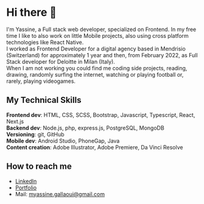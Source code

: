 # Hi there 👋

I'm Yassine, a Full stack web developer, specialized on Frontend. In my free time I like to also work on little Mobile projects, also using cross platform technologies like React Native.  
I worked as Frontend Developer for a digital agency based in Mendrisio (Switzerland) for approximately 1 year and then, from February 2022, as Full Stack developer for Deloitte in Milan (Italy).  
When I am not working you could find me coding side projects, reading, drawing, randomly surfing the internet, watching or playing football or, rarely, playing videogames.  


## My Technical Skills

**Frontend dev**: HTML, CSS, SCSS, Bootstrap, Javascript, Typescript, React, Next.js  
**Backend dev**: Node.js, php, express.js, PostgreSQL, MongoDB  
**Versioning**: git, GitHub  
**Mobile dev**: Android Studio, PhoneGap, Java  
**Content creation**: Adobe Illustrator, Adobe Premiere, Da Vinci Resolve  


## How to reach me


* [LinkedIn](https://www.linkedin.com/in/mohamed-yassine-gallaoui/)
* [Portfolio](https://www.yassinegallaoui.info)
* Mail: myassine.gallaoui@gmail.com
